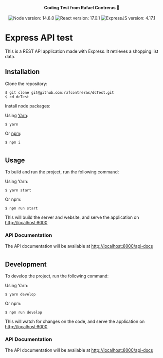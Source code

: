 <div align="center">
  <strong>Coding Test from Rafael Contreras 🐶</strong>
  <br />
  <br />
  <img
    alt="Node version: 14.8.0"
    src="https://img.shields.io/badge/Node-14.8.0-blue.svg"
  />
  <img
    alt="React version: 17.0.1"
    src="https://img.shields.io/badge/React-17.0.1-blue.svg"
  />
  <img
    alt="ExpressJS version: 4.17.1"
    src="https://img.shields.io/badge/ExpressJS-4.17.1-blue.svg"
  />
</div>

#

# Express API test

This is a REST API application made with Express. It retrieves a shopping list
data.

## Installation

Clone the repository:

```shell
$ git clone git@github.com:rafcontreras/dcTest.git
$ cd dcTest
```

Install node packages:

Using [Yarn](https://yarnpkg.com/):

```shell
$ yarn
```

Or [npm](https://www.npmjs.com):

```shell
$ npm i
```

#

## Usage

To build and run the project, run the following command:

Using Yarn:

```shell
$ yarn start
```

Or npm:

```shell
$ npm run start
```

This will build the server and website, and serve the application on
[http://localhost:8000](http://localhost:8000)

### API Documentation

The API documentation will be available at
[http://localhost:8000/api-docs](http://localhost:8000/api-docs)

#

## Development

To develop the project, run the following command:

Using Yarn:

```shell
$ yarn develop
```

Or npm:

```shell
$ npm run develop
```

This will watch for changes on the code, and serve the application on
[http://localhost:8000](http://localhost:8000)

### API Documentation

The API documentation will be available at
[http://localhost:8000/api-docs](http://localhost:8000/api-docs)
